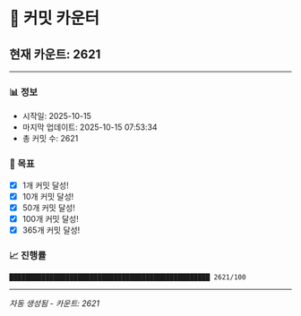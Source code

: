 # 🔢 커밋 카운터

## 현재 카운트: 2621

---

### 📊 정보
- 시작일: 2025-10-15
- 마지막 업데이트: 2025-10-15 07:53:34
- 총 커밋 수: 2621

### 🎯 목표
- [x] 1개 커밋 달성!
- [x] 10개 커밋 달성!
- [x] 50개 커밋 달성!
- [x] 100개 커밋 달성!
- [x] 365개 커밋 달성!

### 📈 진행률
```
██████████████████████████████████████████████████ 2621/100
```

---
*자동 생성됨 - 카운트: 2621*
